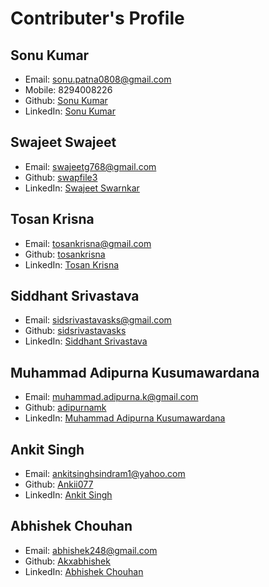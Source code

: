 <!-- 
    By NetScape
 -->


# Contributer's Profile

## Sonu Kumar
* Email: sonu.patna0808@gmail.com
* Mobile: 8294008226
* Github: [Sonu Kumar](https://github.com/SonuKumar81800)
* LinkedIn: [Sonu Kumar](https://www.linkedin.com/in/sonukumar81800/)

## Swajeet Swajeet
* Email: swajeetg768@gmail.com
* Github: [swapfile3](@swapfile3)
* LinkedIn: [Swajeet Swarnkar](https://www.linkedin.com/in/swajeet-swarnkar/)

## Tosan Krisna
* Email: tosankrisna@gmail.com
* Github: [tosankrisna](@tosankrisna)
* LinkedIn: [Tosan Krisna](https://www.linkedin.com/in/tosankrisna/)

## Siddhant Srivastava
* Email: sidsrivastavasks@gmail.com
* Github: [sidsrivastavasks](https://github.com/sidsrivastavasks)
* LinkedIn: [Siddhant Srivastava](https://www.linkedin.com/in/siddhant-srivastava-bit/)

## Muhammad Adipurna Kusumawardana
* Email: muhammad.adipurna.k@gmail.com
* Github: [adipurnamk](https://github.com/adipurnamk)
* LinkedIn: [Muhammad Adipurna Kusumawardana](https://www.linkedin.com/in/adipurnamk/)

## Ankit Singh 
* Email: ankitsinghsindram1@yahoo.com
* Github: [Ankii077](https://github.com/Ankii077)
* LinkedIn: [Ankit Singh](https://www.linkedin.com/in/Ankii077/)

## Abhishek Chouhan
* Email: abhishek248@gmail.com
* Github: [Akxabhishek](https://github.com/Akxabhishek)
* LinkedIn: [Abhishek Chouhan](https://www.linkedin.com/in/Akxabhishek/)


